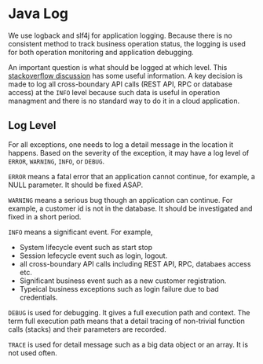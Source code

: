 # Java Log
We use logback and slf4j for application logging. Because there is no consistent method to track business operation status, the logging is used for both operation monitoring and application debugging. 

An important question is what should be logged at which level. This [stackoverflow discussion](http://stackoverflow.com/questions/7839565/logging-levels-logback-rule-of-thumb-to-assign-log-levels) has some useful information. A key decision is made to log all cross-boundary API calls (REST API, RPC or database access) at the `INFO` level because such data is useful in operation managment and there is no standard way to do it in a cloud application. 

## Log Level
For all exceptions, one needs to log a detail message in the location it happens. Based on the severity of the exception, it may have a log level of `ERROR`, `WARNING`, `INFO`, or `DEBUG`. 

`ERROR` means a fatal error that an application cannot continue, for example, a NULL parameter. It should be fixed ASAP. 

`WARNING` means a serious bug though an application can continue. For example, a customer id is not in the database. It should be investigated and fixed in a short period. 

`INFO` means a significant event. For example, 
* System lifecycle event such as start stop
* Session lefecycle event such as login, logout.
* all cross-boundary API calls including REST API, RPC, databaes access etc. 
* Significant business event such as a new customer registration.
* Typeical business exceptions such as login failure due to bad credentials.  

`DEBUG` is used for debugging. It gives a full execution path and context. The term full execution path means that a detail tracing of non-trivial function calls (stacks) and their parameters are recorded. 

`TRACE` is used for detail message such as a big data object or an array. It is not used often. 


